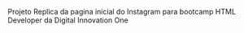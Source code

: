 Projeto Replica da pagina inicial do Instagram para bootcamp HTML Developer da Digital Innovation One

